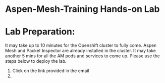 # Aspen-Mesh-Training Hands-on Lab

# Lab Preparation:
   It may take up to 10 minutes for the Openshift cluster to fully come. Aspen Mesh and Packet Inspector are already installed in the cluster. It may take another 5 mins for all the AM pods and services to come up.
   Please use the steps below to deploy the lab.
   1. Click on the link provided in the email
   2. 
